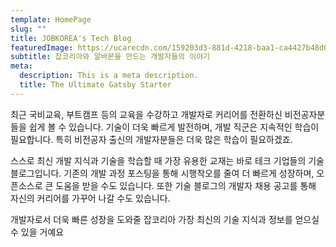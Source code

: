 ```yaml
---
template: HomePage
slug: ""
title: JOBKOREA's Tech Blog
featuredImage: https://ucarecdn.com/159203d3-881d-4218-baa1-ca4427b48d0d/
subtitle: 잡코리아와 알바몬을 만드는 개발자들의 이야기
meta:
  description: This is a meta description.
  title: The Ultimate Gatsby Starter
---
```

최근 국비교육, 부트캠프 등의 교육을 수강하고 개발자로 커리어를 전환하신 비전공자분들을 쉽게 볼 수 있습니다. 기술이 더욱 빠르게 발전하며, 개발 직군은 지속적인 학습이 필요합니다. 특히 비전공자 출신의 개발자분들은 더욱 많은 학습이 필요하겠죠. 

스스로 최신 개발 지식과 기술을 학습할 때 가장 유용한 교재는 바로 테크 기업들의 기술 블로그입니다. 기존의 개발 과정 포스팅을 통해 시행착오를 줄여 더 빠르게 성장하며, 오픈소스로 큰 도움을 받을 수도 있습니다. 또한 기술 블로그의 개발자 채용 공고를 통해 자신의 커리어를 가꾸어 나갈 수도 있습니다.​

개발자로서 더욱 빠른 성장을 도와줄 잡코리아 가장 최신의 기술 지식과 정보를 얻으실 수 있을 거예요